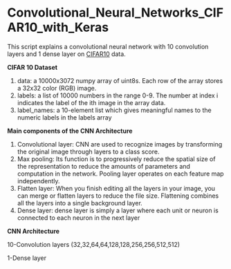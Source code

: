 # Convolutional_Neural_Networks_CIFAR10_with_Keras

This script explains a convolutional neural network with 10 convolution layers and 1 dense layer on [CIFAR10](https://www.cs.toronto.edu/~kriz/cifar.html) data.



**CIFAR 10 Dataset**

1. data: a 10000x3072 numpy array of uint8s. Each row of the array stores a 32x32 color (RGB) image.
2. labels: a list of 10000 numbers in the range 0-9. The number at index i indicates the label of the ith image in the array data.
3. label_names: a 10-element list which gives meaningful names to the numeric labels in the labels array 

**Main components of the CNN Architecture**

1. Convolutional layer: CNN are used to recognize images by transforming the original image through layers to a class score.
2. Max pooling: Its function is to progressively reduce the spatial size of the representation to reduce the amounts of parameters and computation in the network. Pooling layer operates on each feature map independently.
3. Flatten layer: When you finish editing all the layers in your image, you can merge or flatten layers to reduce the file size. Flattening combines all the layers into a single background layer.
4. Dense layer: dense layer is simply a layer where each unit or neuron is connected to each neuron in the next layer

**CNN Architecture**

10-Convolution layers (32,32,64,64,128,128,256,256,512,512)

1-Dense layer

